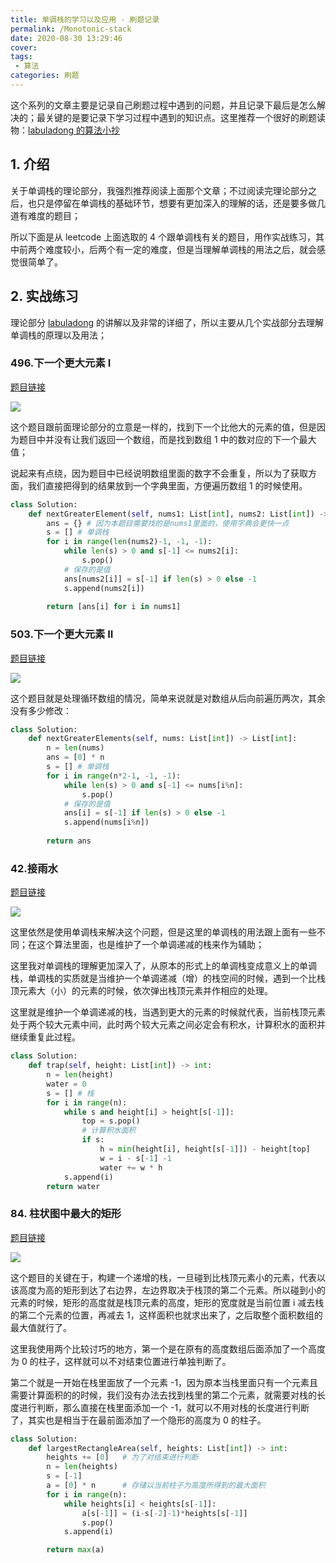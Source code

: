 ```yaml
---
title: 单调栈的学习以及应用 - 刷题记录
permalink: /Monotonic-stack
date: 2020-08-30 13:29:46
cover: 
tags: 
 - 算法
categories: 刷题
---
```


这个系列的文章主要是记录自己刷题过程中遇到的问题，并且记录下最后是怎么解决的；最关键的是要记录下学习过程中遇到的知识点。这里推荐一个很好的刷题读物：[labuladong 的算法小抄](https://labuladong.gitbook.io/algo/)

<!-- more -->

## 1. 介绍

关于单调栈的理论部分，我强烈推荐阅读上面那个文章；不过阅读完理论部分之后，也只是停留在单调栈的基础环节，想要有更加深入的理解的话，还是要多做几道有难度的题目；

所以下面是从 leetcode 上面选取的 4 个跟单调栈有关的题目，用作实战练习，其中前两个难度较小，后两个有一定的难度，但是当理解单调栈的用法之后，就会感觉很简单了。

## 2. 实战练习

理论部分 [labuladong](https://labuladong.gitbook.io/algo/shu-ju-jie-gou-xi-lie/dan-tiao-zhan) 的讲解以及非常的详细了，所以主要从几个实战部分去理解单调栈的原理以及用法；

### 496.下一个更大元素 I

[题目链接](https://leetcode-cn.com/problems/next-greater-element-i/)

![](https://xerrors.oss-cn-shanghai.aliyuncs.com/imgs/20200901002231.png)

这个题目跟前面理论部分的立意是一样的，找到下一个比他大的元素的值，但是因为题目中并没有让我们返回一个数组，而是找到数组 1 中的数对应的下一个最大值；

说起来有点绕，因为题目中已经说明数组里面的数字不会重复，所以为了获取方面，我们直接把得到的结果放到一个字典里面，方便遍历数组 1 的时候使用。


```python
class Solution:
    def nextGreaterElement(self, nums1: List[int], nums2: List[int]) -> List[int]:
        ans = {} # 因为本题目需要找的是nums1里面的，使用字典会更快一点
        s = [] # 单调栈
        for i in range(len(nums2)-1, -1, -1):
            while len(s) > 0 and s[-1] <= nums2[i]:
                s.pop()
            # 保存的是值
            ans[nums2[i]] = s[-1] if len(s) > 0 else -1
            s.append(nums2[i])
        
        return [ans[i] for i in nums1]
```

### 503.下一个更大元素 II

[题目链接](https://leetcode-cn.com/problems/next-greater-element-ii/)

![](https://xerrors.oss-cn-shanghai.aliyuncs.com/imgs/20200901002338.png)

这个题目就是处理循环数组的情况，简单来说就是对数组从后向前遍历两次，其余没有多少修改：

```python
class Solution:
    def nextGreaterElements(self, nums: List[int]) -> List[int]:
        n = len(nums)
        ans = [0] * n
        s = [] # 单调栈
        for i in range(n*2-1, -1, -1):
            while len(s) > 0 and s[-1] <= nums[i%n]:
                s.pop()
            # 保存的是值
            ans[i] = s[-1] if len(s) > 0 else -1
            s.append(nums[i%n])
        
        return ans
```

### 42.接雨水

[题目链接](https://leetcode-cn.com/problems/trapping-rain-water/)

![](https://xerrors.oss-cn-shanghai.aliyuncs.com/imgs/20200901002359.png)

这里依然是使用单调栈来解决这个问题，但是这里的单调栈的用法跟上面有一些不同；在这个算法里面，也是维护了一个单调递减的栈来作为辅助；

这里我对单调栈的理解更加深入了，从原本的形式上的单调栈变成意义上的单调栈，单调栈的实质就是当维护一个单调递减（增）的栈空间的时候，遇到一个比栈顶元素大（小）的元素的时候，依次弹出栈顶元素并作相应的处理。

这里就是维护一个单调递减的栈，当遇到更大的元素的时候就代表，当前栈顶元素处于两个较大元素中间，此时两个较大元素之间必定会有积水，计算积水的面积并继续重复此过程。

```python
class Solution:
    def trap(self, height: List[int]) -> int:
        n = len(height)
        water = 0
        s = [] # 栈
        for i in range(n):
            while s and height[i] > height[s[-1]]:
                top = s.pop()
                # 计算积水面积
                if s:
                    h = min(height[i], height[s[-1]]) - height[top]
                    w = i - s[-1] -1
                    water += w * h
            s.append(i)
        return water
```

### 84. 柱状图中最大的矩形

[题目链接](https://leetcode-cn.com/problems/largest-rectangle-in-histogram/)

![](https://xerrors.oss-cn-shanghai.aliyuncs.com/imgs/20200901002404.png)

这个题目的关键在于，构建一个递增的栈，一旦碰到比栈顶元素小的元素，代表以该高度为高的矩形到达了右边界，左边界取决于栈顶的第二个元素。所以碰到小的元素的时候，矩形的高度就是栈顶元素的高度，矩形的宽度就是当前位置 i 减去栈的第二个元素的位置，再减去 1，这样面积也就求出来了，之后取整个面积数组的最大值就行了。

这里我使用两个比较讨巧的地方，第一个是在原有的高度数组后面添加了一个高度为 0 的柱子，这样就可以不对结束位置进行单独判断了。

第二个就是一开始在栈里面放了一个元素 -1，因为原本当栈里面只有一个元素且需要计算面积的的时候，我们没有办法去找到栈里的第二个元素，就需要对栈的长度进行判断，那么直接在栈里面添加一个 -1，就可以不用对栈的长度进行判断了，其实也是相当于在最前面添加了一个隐形的高度为 0 的柱子。

```python
class Solution:
    def largestRectangleArea(self, heights: List[int]) -> int:
        heights += [0]   # 为了对结束进行判断
        n = len(heights)
        s = [-1]
        a = [0] * n      # 存储以当前柱子为高度所得到的最大面积
        for i in range(n):
            while heights[i] < heights[s[-1]]:
                a[s[-1]] = (i-s[-2]-1)*heights[s[-1]]
                s.pop()
            s.append(i)

        return max(a)	
```

